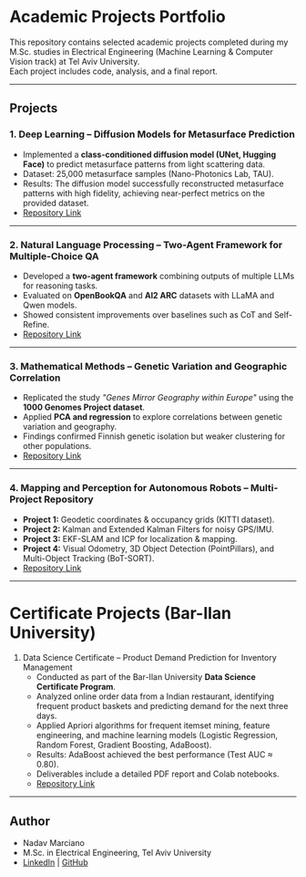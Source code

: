 # Academic Projects Portfolio

This repository contains selected academic projects completed during my M.Sc. studies in Electrical Engineering (Machine Learning & Computer Vision track) at Tel Aviv University.  
Each project includes code, analysis, and a final report.

---

## Projects

### 1. Deep Learning – Diffusion Models for Metasurface Prediction
- Implemented a **class-conditioned diffusion model (UNet, Hugging Face)** to predict metasurface patterns from light scattering data.  
- Dataset: 25,000 metasurface samples (Nano-Photonics Lab, TAU).  
- Results: The diffusion model successfully reconstructed metasurface patterns with high fidelity, achieving near-perfect metrics on the provided dataset.  
- [Repository Link](https://github.com/Nadavmarci/deep_learning_final_project)

---

### 2. Natural Language Processing – Two-Agent Framework for Multiple-Choice QA
- Developed a **two-agent framework** combining outputs of multiple LLMs for reasoning tasks.  
- Evaluated on **OpenBookQA** and **AI2 ARC** datasets with LLaMA and Qwen models.  
- Showed consistent improvements over baselines such as CoT and Self-Refine.  
- [Repository Link](https://github.com/Nadavmarci/nlp_final_project)

---

### 3. Mathematical Methods – Genetic Variation and Geographic Correlation
- Replicated the study *"Genes Mirror Geography within Europe"* using the **1000 Genomes Project dataset**.  
- Applied **PCA and regression** to explore correlations between genetic variation and geography.  
- Findings confirmed Finnish genetic isolation but weaker clustering for other populations.  
- [Repository Link](https://github.com/Nadavmarci/math_methods_final_project)

---

### 4. Mapping and Perception for Autonomous Robots – Multi-Project Repository
- **Project 1:** Geodetic coordinates & occupancy grids (KITTI dataset).  
- **Project 2:** Kalman and Extended Kalman Filters for noisy GPS/IMU.  
- **Project 3:** EKF-SLAM and ICP for localization & mapping.  
- **Project 4:** Visual Odometry, 3D Object Detection (PointPillars), and Multi-Object Tracking (BoT-SORT).  
- [Repository Link](https://github.com/Nadavmarci/mapping_sensing_autonomous_systems)

---

# Certificate Projects (Bar-Ilan University)

1. Data Science Certificate – Product Demand Prediction for Inventory Management  
   - Conducted as part of the Bar-Ilan University **Data Science Certificate Program**.  
   - Analyzed online order data from a Indian restaurant, identifying frequent product baskets and predicting demand for the next three days.  
   - Applied Apriori algorithms for frequent itemset mining, feature engineering, and machine learning models (Logistic Regression, Random Forest, Gradient Boosting, AdaBoost).  
   - Results: AdaBoost achieved the best performance (Test AUC ≈ 0.80).  
   - Deliverables include a detailed PDF report and Colab notebooks.  
   - [Repository Link](https://github.com/your-username/data_science_certificate_bar_ilan)

---

## Author
- Nadav Marciano  
- M.Sc. in Electrical Engineering, Tel Aviv University  
- [LinkedIn](https://www.linkedin.com/in/nadav-marciano) | [GitHub](https://github.com/Nadavmarci)
